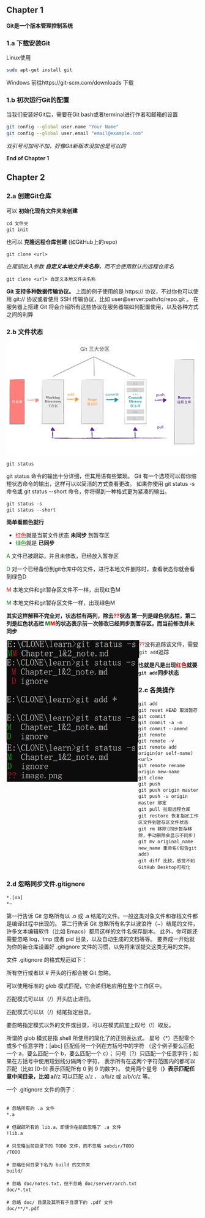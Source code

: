 ## Chapter 1
__Git是一个版本管理控制系统__
### 1.a 下载安装Git
Linux使用 
```bash 
sudo apt-get install git
```
Windows
前往https://git-scm.com/downloads 下载


### 1.b 初次运行Git的配置
当我们安装好Git后，需要在Git bash或者terminal进行作者和邮箱的设置
```bash
git config --global user.name "Your Name"
git config --global user.email "email@example.com"
```
_双引号可加可不加，好像Git新版本没加也是可以的_

__End of Chapter 1__

## Chapter 2

### 2.a 创建Git仓库
可以 __初始化现有文件夹来创建__
```shell
cd 文件夹 
git init
```
也可以 __克隆远程仓库创建__ (如GitHub上的repo) 
```shell
git clone <url>
```
_在尾部加入参数 __自定义本地文件夹名称__，而不会使用默认的远程仓库名_
```
git clone <url> 自定义本地文件夹名称
```


__Git 支持多种数据传输协议。__ 上面的例子使用的是 https:// 协议，不过你也可以使用 git:// 协议或者使用 SSH 传输协议，比如 user@server:path/to/repo.git 。 在服务器上搭建 Git 将会介绍所有这些协议在服务器端如何配置使用，以及各种方式之间的利弊

### 2.b 文件状态
![Alt text](process.png)
```
git status
```
git status 命令的输出十分详细，但其用语有些繁琐。 Git 有一个选项可以帮你缩短状态命令的输出，这样可以以简洁的方式查看更改。 如果你使用 git status -s 命令或 git status --short 命令，你将得到一种格式更为紧凑的输出。
```
git status -s
git status --short
```
__简单看颜色就行__
- <font color=Red>红色</font>就是当前文件状态 __未同步__ 到暂存区
- <font color=Green>绿色</font>就是 __已同步__

<font color=Green>A</font> 文件已被跟踪，并且未修改，已经放入暂存区

<font color=Green>D</font> 对一个已经备份到git仓库中的文件，进行本地文件删除时，查看状态你就会看到绿色D

<font color=Red>M</font> 本地文件和git暂存区文件不一样，出现红色M

<font color=Green>M</font> 本地文件和git暂存区文件一样，出现绿色M

__其实这样解释不完全对，状态栏有两列，除去<font color=Red>??</font>状态
第一列是绿色状态栏，第二列是红色状态栏
<font color=Green>M</font><font color=Red>M</font>的状态表示前一次修改已经同步到暂存区，而当前修改并未同步__

<img src = "image-2.png" align="left">

<img src = "image.png" align="left">

<font color=Red>??</font>没有追踪该文件，需要```git add```追踪

<img src = "image-1.png" align="left">

__也就是凡是出现<font color=Red>红色</font>就要```git add```同步状态__

### 2.c 各类操作
```
git add
git reset HEAD 取消暂存
git commit 
git commit -a -m
git commit --amend
git remote 
git remote -v
git remote add origin(or self-name) <url>
git remote rename origin new-name
git clone
git push 
git push origin master
git push -u origin master 绑定
git pull 拉取远程仓库
git restore 恢复指定工作区文件到暂存区文件状态
git rm 移除(同步暂存移除，手动删除会显示不同步)
git mv original_name new_name 重命名(包含git add)
git diff 比较，感觉不如GitHub Desktop可视化
```

### 2.d 忽略同步文件.gitignore
```
*.[oa]
*~
```
第一行告诉 Git 忽略所有以 .o 或 .a 结尾的文件。一般这类对象文件和存档文件都是编译过程中出现的。 第二行告诉 Git 忽略所有名字以波浪符（~）结尾的文件，许多文本编辑软件（比如 Emacs）都用这样的文件名保存副本。 此外，你可能还需要忽略 log，tmp 或者 pid 目录，以及自动生成的文档等等。 要养成一开始就为你的新仓库设置好 .gitignore 文件的习惯，以免将来误提交这类无用的文件。

文件 .gitignore 的格式规范如下：

所有空行或者以 # 开头的行都会被 Git 忽略。

可以使用标准的 glob 模式匹配，它会递归地应用在整个工作区中。

匹配模式可以以（/）开头防止递归。

匹配模式可以以（/）结尾指定目录。

要忽略指定模式以外的文件或目录，可以在模式前加上叹号（!）取反。

所谓的 glob 模式是指 shell 所使用的简化了的正则表达式。 星号（*）匹配零个或多个任意字符；[abc] 匹配任何一个列在方括号中的字符 （这个例子要么匹配一个 a，要么匹配一个 b，要么匹配一个 c）； 问号（?）只匹配一个任意字符；如果在方括号中使用短划线分隔两个字符， 表示所有在这两个字符范围内的都可以匹配（比如 [0-9] 表示匹配所有 0 到 9 的数字）。 使用两个星号（**）表示匹配任意中间目录，比如 a/**/z 可以匹配 a/z 、 a/b/z 或 a/b/c/z 等。

一个 .gitignore 文件的例子：
```shell

# 忽略所有的 .a 文件
*.a

# 但跟踪所有的 lib.a，即便你在前面忽略了 .a 文件
!lib.a

# 只忽略当前目录下的 TODO 文件，而不忽略 subdir/TODO
/TODO

# 忽略任何目录下名为 build 的文件夹
build/

# 忽略 doc/notes.txt，但不忽略 doc/server/arch.txt
doc/*.txt

# 忽略 doc/ 目录及其所有子目录下的 .pdf 文件
doc/**/*.pdf
```